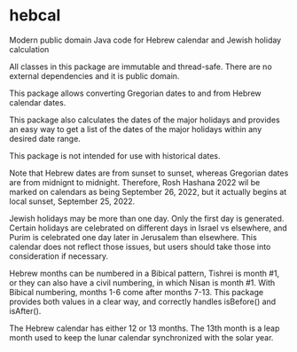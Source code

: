 # hebcal
Modern public domain Java code for Hebrew calendar and Jewish holiday calculation

All classes in this package are immutable and thread-safe. There are no external
dependencies and it is public domain.

This package allows converting Gregorian dates to and from Hebrew calendar dates.

This package also calculates the dates of the major holidays and provides an easy
way to get a list of the dates of the major holidays within any desired date range.

This package is not intended for use with historical dates.

Note that Hebrew dates are from sunset to sunset, whereas Gregorian dates are from
midnignt to midnight. Therefore, Rosh Hashana 2022 wil be marked on calendars as
being September 26, 2022, but it actually begins at local sunset, September 25, 2022.

Jewish holidays may be more than one day. Only the first day is generated. Certain
holidays are celebrated on different days in Israel vs elsewhere, and Purim
is celebrated one day later in Jerusalem than elsewhere. This calendar does not
reflect those issues, but users should take those into consideration if necessary.

Hebrew months can be numbered in a Bibical pattern, Tishrei is month #1,
or they can also have a civil numbering,
in which Nisan is month #1. With Bibical numbering, months 1-6 come
after months 7-13. This package provides both values in a clear way,
and correctly handles isBefore() and isAfter().

The Hebrew calendar has either 12 or 13 months. The 13th month is a leap month used to
keep the lunar calendar synchronized with the solar year.
